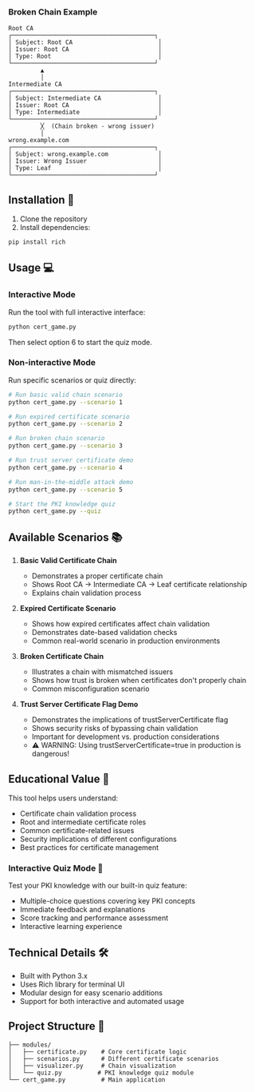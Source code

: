 ### Broken Chain Example
```
Root CA
┌────────────────────────────────────────┐
│ Subject: Root CA                        │
│ Issuer: Root CA                         │
│ Type: Root                              │
└────────────────────────────────────────┘
         ▲
         │
Intermediate CA
┌────────────────────────────────────────┐
│ Subject: Intermediate CA                │
│ Issuer: Root CA                         │
│ Type: Intermediate                      │
└────────────────────────────────────────┘
         ╳  (Chain broken - wrong issuer)
         │
wrong.example.com
┌────────────────────────────────────────┐
│ Subject: wrong.example.com              │
│ Issuer: Wrong Issuer                    │
│ Type: Leaf                              │
└────────────────────────────────────────┘
```

## Installation 🚀

1. Clone the repository
2. Install dependencies:
```bash
pip install rich
```

## Usage 💻

### Interactive Mode
Run the tool with full interactive interface:
```bash
python cert_game.py
```
Then select option 6 to start the quiz mode.

### Non-interactive Mode
Run specific scenarios or quiz directly:
```bash
# Run basic valid chain scenario
python cert_game.py --scenario 1

# Run expired certificate scenario
python cert_game.py --scenario 2

# Run broken chain scenario
python cert_game.py --scenario 3

# Run trust server certificate demo
python cert_game.py --scenario 4

# Run man-in-the-middle attack demo
python cert_game.py --scenario 5

# Start the PKI knowledge quiz
python cert_game.py --quiz
```

## Available Scenarios 📚

1. **Basic Valid Certificate Chain**
   - Demonstrates a proper certificate chain
   - Shows Root CA → Intermediate CA → Leaf certificate relationship
   - Explains chain validation process

2. **Expired Certificate Scenario**
   - Shows how expired certificates affect chain validation
   - Demonstrates date-based validation checks
   - Common real-world scenario in production environments

3. **Broken Certificate Chain**
   - Illustrates a chain with mismatched issuers
   - Shows how trust is broken when certificates don't properly chain
   - Common misconfiguration scenario

4. **Trust Server Certificate Flag Demo**
   - Demonstrates the implications of trustServerCertificate flag
   - Shows security risks of bypassing chain validation
   - Important for development vs. production considerations
   - ⚠️ WARNING: Using trustServerCertificate=true in production is dangerous!

## Educational Value 📖

This tool helps users understand:
- Certificate chain validation process
- Root and intermediate certificate roles
- Common certificate-related issues
- Security implications of different configurations
- Best practices for certificate management

### Interactive Quiz Mode 📝
Test your PKI knowledge with our built-in quiz feature:
- Multiple-choice questions covering key PKI concepts
- Immediate feedback and explanations
- Score tracking and performance assessment
- Interactive learning experience

## Technical Details 🛠️

- Built with Python 3.x
- Uses Rich library for terminal UI
- Modular design for easy scenario additions
- Support for both interactive and automated usage

## Project Structure 📁
```
├── modules/
│   ├── certificate.py    # Core certificate logic
│   ├── scenarios.py      # Different certificate scenarios
│   ├── visualizer.py     # Chain visualization
│   └── quiz.py          # PKI knowledge quiz module
└── cert_game.py          # Main application